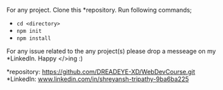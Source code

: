 For any project. 
Clone this *repository. 
Run following commands;
- ```cd <directory>```
- ```npm init```
- ```npm install```

For any issue related to the any project(s) please drop a messeage on my *LinkedIn. Happy </>ing :)

*repository: https://github.com/DREADEYE-XD/WebDevCourse.git
*LinkedIn: www.linkedin.com/in/shreyansh-tripathy-9ba6ba225
